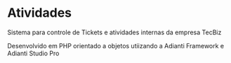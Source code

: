 # Atividades
Sistema para controle de Tickets e atividades internas da empresa TecBiz

Desenvolvido em PHP orientado a objetos utiizando a Adianti Framework e Adianti Studio Pro
